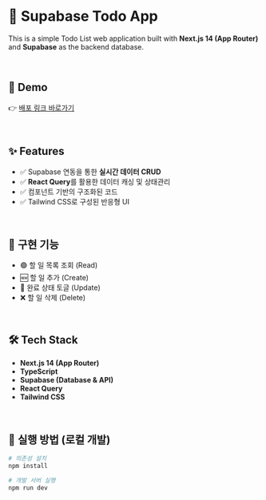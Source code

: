 # 📝 Supabase Todo App

This is a simple Todo List web application built with **Next.js 14 (App Router)** and **Supabase** as the backend database.

<br/>

## 🚀 Demo

👉 [배포 링크 바로가기](https://your-vercel-url.vercel.app)

<br/>

## ✨ Features

- ✅ Supabase 연동을 통한 **실시간 데이터 CRUD**
- ✅ **React Query**를 활용한 데이터 캐싱 및 상태관리
- ✅ 컴포넌트 기반의 구조화된 코드
- ✅ Tailwind CSS로 구성된 반응형 UI

<br/>

## 📌 구현 기능

- 🟢 할 일 목록 조회 (Read)
- 🆕 할 일 추가 (Create)
- 🔄 완료 상태 토글 (Update)
- ❌ 할 일 삭제 (Delete)

<br/>

## 🛠️ Tech Stack

- **Next.js 14 (App Router)**
- **TypeScript**
- **Supabase (Database & API)**
- **React Query**
- **Tailwind CSS**

<br/>

## 🧪 실행 방법 (로컬 개발)

```bash
# 의존성 설치
npm install

# 개발 서버 실행
npm run dev
